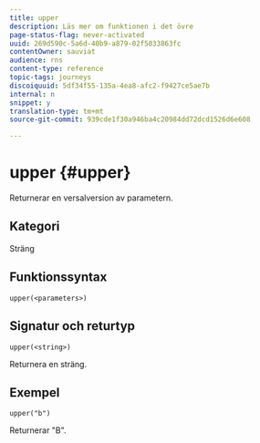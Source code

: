 ```yaml
---
title: upper
description: Läs mer om funktionen i det övre
page-status-flag: never-activated
uuid: 269d590c-5a6d-40b9-a879-02f5033863fc
contentOwner: sauviat
audience: rns
content-type: reference
topic-tags: journeys
discoiquuid: 5df34f55-135a-4ea8-afc2-f9427ce5ae7b
internal: n
snippet: y
translation-type: tm+mt
source-git-commit: 939cde1f30a946ba4c20984dd72dcd1526d6e608

---
```



# upper {#upper}

Returnerar en versalversion av parametern.

## Kategori

Sträng

## Funktionssyntax

`upper(<parameters>)`

## Signatur och returtyp

`upper(<string>)`

Returnera en sträng.

## Exempel

`upper("b")`

Returnerar &quot;B&quot;.
